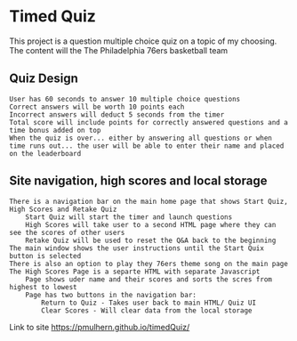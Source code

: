 # Timed Quiz

This project is a question multiple choice quiz on a topic of my choosing.  The content will the The Philadelphia 76ers basketball team


## Quiz Design

```
User has 60 seconds to answer 10 multiple choice questions
Correct answers will be worth 10 points each
Incorrect answers will deduct 5 seconds from the timer
Total score will include points for correctly answered questions and a time bonus added on top
When the quiz is over... either by answering all questions or when time runs out... the user will be able to enter their name and placed on the leaderboard
```

## Site navigation, high scores and local storage

```
There is a navigation bar on the main home page that shows Start Quiz, High Scores and Retake Quiz
    Start Quiz will start the timer and launch questions
    High Scores will take user to a second HTML page where they can see the scores of other users
    Retake Quiz will be used to reset the Q&A back to the beginning
The main window shows the user instructions until the Start Quix button is selected
There is also an option to play they 76ers theme song on the main page
The High Scores Page is a separte HTML with separate Javascript
    Page shows uder name and their scores and sorts the scres from highest to lowest
    Page has two buttons in the navigation bar:
        Return to Quiz - Takes user back to main HTML/ Quiz UI
        Clear Scores - Will clear data from the local storage
```


Link to site https://pmulhern.github.io/timedQuiz/